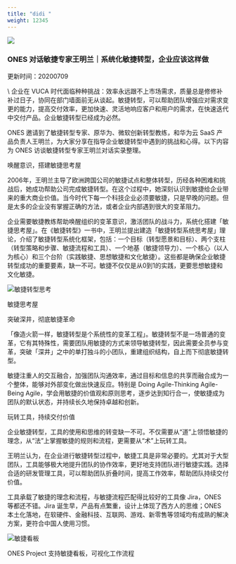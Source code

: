 ```yaml
---
title: "didi "
weight: 12345
---
```

![](https://cdn2.ones-ai.cn/images/blog/blog-header-1-1287f642d2.png)

### ONES 对话敏捷专家王明兰｜系统化敏捷转型，企业应该这样做

更新时间：20200709

\    企业在 VUCA 时代面临种种挑战：效率永远跟不上市场需求，质量总是修修补补过日子，协同在部门墙面前无从谈起。敏捷转型，可以帮助团队增强应对需求变更的能力，提高交付效率，更加快速、灵活地响应客户和用户的需求，在快速迭代中交付产品。企业敏捷转型已经成为必然。

ONES 邀请到了敏捷转型专家、原华为、微软创新转型教练，和华为云 SaaS 产品负责人王明兰，为大家分享在指导企业敏捷转型中遇到的挑战和心得。以下内容为 ONES 访谈敏捷转型专家王明兰对话实录整理。

唤醒意识，搭建敏捷思考屋

2006年，王明兰主导了欧洲跨国公司的敏捷试点和整体转型，历经各种困难和挑战后，她成功帮助公司完成敏捷转型。在这个过程中，她深刻认识到敏捷给企业带来的重大商业价值。当今时代下每一个科技企业必须要敏捷，只是早晚的问题。但是太多的企业没有掌握正确的方法，或者企业内部遇到很大的变革阻力。

企业需要敏捷教练帮助唤醒组织的变革意识，激活团队的战斗力，系统化搭建「敏捷思考屋」。在《敏捷转型》一书中，王明兰提出建造「敏捷转型系统思考屋」理论，介绍了敏捷转型系统化框架，包括：一个目标（转型愿景和目标）、两个支柱（转型策略和步骤、敏捷流程和工具）、一个地基（敏捷领导力）、一个核心（以人为核心）和三个台阶（实践敏捷、思想敏捷和文化敏捷）。这些都是确保企业敏捷转型成功的重要要素，缺一不可。敏捷不仅仅是从0到1的实践，更要思想敏捷和文化敏捷。

![敏捷转型思考](https://cdn2.ones-ai.cn/images/blog/articles/scrum-house-cc5da1b8a7.png)

敏捷思考屋

突破深井，彻底敏捷革命

「像造火箭一样，敏捷转型是个系统性的变革工程」。敏捷转型不是一场普通的变革，它有其特殊性，需要团队用敏捷的方式来领导敏捷转型，因此需要全员参与变革，突破「深井」之中的单打独斗的小团队，重建组织结构，自上而下彻底敏捷转型。

敏捷注重人的交互融合，加强团队沟通效率，通过目标和信息的共享而融合成为一个整体，能够对外部变化做出快速反应。特别是 Doing Agile-Thinking Agile-Being Agile，学会用敏捷的价值观和原则思考，逐步达到知行合一，使敏捷成为团队的默认状态，并持续长久地保持卓越和创新。

玩转工具，持续交付价值

企业敏捷转型，工具的使用和思维的转变缺一不可。不仅需要从“道”上领悟敏捷的理念，从“法”上掌握敏捷的规则和流程，更需要从“术”上玩转工具。

王明兰认为，在企业进行敏捷转型过程中，敏捷工具是非常必要的。尤其对于大型团队，工具能够极大地提升团队的协作效率，更好地支持团队进行敏捷实践。选择合适的研发管理工具，可以帮助团队折叠时间，提高工作效率，帮助团队持续交付价值。

工具承载了敏捷的理念和流程，与敏捷流程匹配得比较好的工具像 Jira，ONES 等都还不错。Jira 诞生早，产品有点繁重，设计上体现了西方人的思维；ONES 本土化落地，在软硬件、金融科技、互联网、游戏、新零售等领域均有成熟的解决方案，更符合中国人使用习惯。

![敏捷看板](https://cdn2.ones-ai.cn/images/blog/articles/kanban-73ee1d4134.png)

ONES Project 支持敏捷看板，可视化工作流程